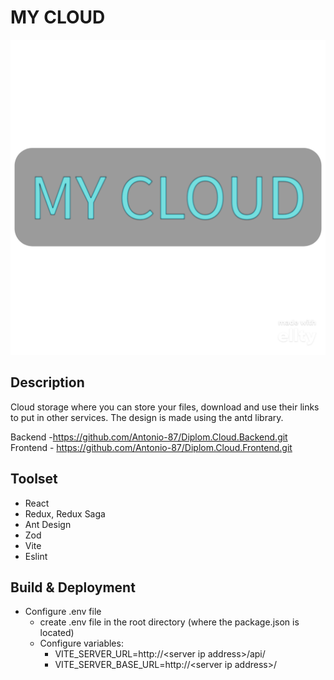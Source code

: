 # MY CLOUD

![Alt text](assets/MyCloud.png)

## Description

Cloud storage where you can store your files, download and use their links to put in other
services. The design is made using the antd library.

Backend -https://github.com/Antonio-87/Diplom.Cloud.Backend.git <br />
Frontend - https://github.com/Antonio-87/Diplom.Cloud.Frontend.git

## Toolset

- React
- Redux, Redux Saga
- Ant Design
- Zod
- Vite
- Eslint

## Build & Deployment

- Configure .env file
  - create .env file in the root directory (where the package.json is located)
  - Configure variables:
    - VITE_SERVER_URL=http://\<server ip address>/api/
    - VITE_SERVER_BASE_URL=http://\<server ip address>/
